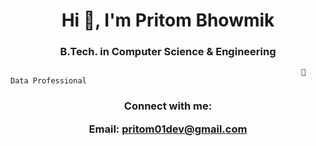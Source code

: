 <h1 align="center">Hi 👋, I'm Pritom Bhowmik</h1>
<h3 align="center"> B.Tech. in Computer Science & Engineering </h3>
                        
                        
                                                                     🔭 Data Professional



<h3 align="center">Connect with me:

Email: pritom01dev@gmail.com </h3>
<p align="center">
</p>








